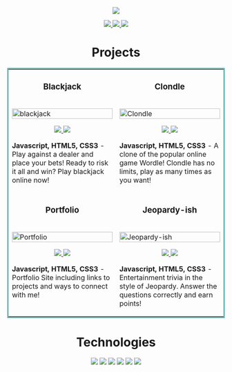 <section align="center">
  <img src="https://user-images.githubusercontent.com/101219940/168934326-aef21dcf-c667-4a5f-843f-98ffade686e6.jpg">
</section>

<p align="center">
  <a href="https://raquelgo.netlify.app/" target="_blank">
    <img src="https://img.shields.io/static/v1?label=&message=WEBSITE&color=23555f&style=plastic"/>
  </a>
  <a href="https://www.linkedin.com/in/goraquel/" target="_blank">
    <img src="https://img.shields.io/static/v1?label=|&message=LINKED-IN&color=cdf998&style=plastic&logo=linkedin&logo-color=white"/>
  </a>
  <a href="https://twitter.com/rakicodes" target="_blank">
    <img src="https://img.shields.io/static/v1?label=|&message=TWITTER&color=23555f&style=plastic&logo=twitter&logo-color=white"/>
  </a>
</p>

<h1 align="center">Projects</h1>
<table bordercolor="#66b2b2">
  
  <tr>
    <td width="50%" valign="top">
      <h3 align="center">Blackjack</h3>
      <br />
      <a target="_blank" href="https://virtual-blackjack.netlify.app/">
        <img src="https://user-images.githubusercontent.com/101219940/168931336-b93d41da-9dd8-41b2-b9f1-ec9c5b2799ab.gif" width="100%" alt="blackjack"/>
      </a>
      <br />
      <p align="center">
        <a href="https://github.com/rakicodes/blackjack" target="_blank">
          <img src="https://img.shields.io/static/v1?label=|&message=REPO&color=23555f&style=plastic&logo=github&logo-color=white"/>
        </a>  
        <a href="https://virtual-blackjack.netlify.app/" target="_blank">
          <img src="https://img.shields.io/static/v1?label=&message=WEBSITE&color=cdf998&style=plastic"/>
        </a>
      </p>
      <p><strong>Javascript, HTML5, CSS3</strong> - Play against a dealer and place your bets! Ready to risk it all and win? Play blackjack online now!</p>
    </td>
    <td width="50%" valign="top">
      <h3 align="center">Clondle</h3>
      <br />
      <a target="_blank" href="https://clondle.netlify.app/">
            <img src="https://user-images.githubusercontent.com/101219940/168929995-dc6465ff-367f-4df5-b83a-6d5e0c6bf744.gif" width="100%"  alt="Clondle"/>
      </a>
      <br />
      <p align="center">
        <a href="https://github.com/rakicodes/wordle-clone" target="_blank">
          <img src="https://img.shields.io/static/v1?label=|&message=REPO&color=23555f&style=plastic&logo=github&logo-color=white"/>
        </a>
        <a href="https://clondle.netlify.app/" target="_blank">
          <img src="https://img.shields.io/static/v1?label=&message=WEBSITE&color=cdf998&style=plastic"/>
        </a>
      </p>
        <p><strong>Javascript, HTML5, CSS3</strong> - A clone of the popular online game Wordle! Clondle has no limits, play as many times as you want!</p>
    </td>
  </tr>
  <tr>
    <td width="50%" valign="top">
      <h3 align="center">Portfolio</h3>
      <br />
        <a target="_blank" href="https://raquelgo.netlify.app/">
          <img src="https://user-images.githubusercontent.com/101219940/169721449-f2b547b9-548e-4d31-b507-f0f00605d2fc.gif" width="100%" alt="Portfolio"/>
        </a>
      <br />
      <p align="center">
        <a href="https://github.com/rakicodes/Portfolio-v3" target="_blank">
          <img src="https://img.shields.io/static/v1?label=|&message=REPO&color=23555f&style=plastic&logo=github&logo-color=white"/>
        </a>
        <a href="https://raquelgo.netlify.app/" target="_blank">
          <img src="https://img.shields.io/static/v1?label=&message=WEBSITE&color=cdf998&style=plastic"/>
        </a>
      </p>
        <p><strong>Javascript, HTML5, CSS3</strong> - Portfolio Site including links to projects and ways to connect with me!</p>
    </td>
    <td width="50%" valign="top">
      <h3 align="center">Jeopardy-ish</h3>
      <br />
      <a target="_blank" href="https://jeopardy-ish.netlify.app/![Uploading portfolio-v3.gif…]()
">
        <img src="https://user-images.githubusercontent.com/101219940/168930307-b5d87c20-d0c5-4477-a70f-5e823c48e452.gif" width="100%" alt="Jeopardy-ish"/>
      </a>
      <br />
      <p align="center">    
        <a href="https://github.com/rakicodes/jeopardy-ish" target="_blank">
          <img src="https://img.shields.io/static/v1?label=|&message=REPO&color=23555f&style=plastic&logo=github&logo-color=white"/>
        </a>
        <a href="https://jeopardy-ish.netlify.app/" target="_blank">
          <img src="https://img.shields.io/static/v1?label=&message=WEBSITE&color=cdf998&style=plastic"/>
        </a>
      </p>
      <p><strong>Javascript, HTML5, CSS3</strong> - Entertainment trivia in the style of Jeopardy. Answer the questions correctly and earn points!</p>
    </td>
  </tr>
</table>

<h1 align="center">Technologies</h1>


<p align="center">
    <img src="https://img.shields.io/static/v1?label=|&message=HTML5&color=23555f&style=plastic&logo=html5"/>
    <img src="https://img.shields.io/static/v1?label=|&message=CSS3&color=285f65&style=plastic&logo=css3"/>
    <img src="https://img.shields.io/static/v1?label=|&message=JAVASCRIPT&color=3c7f5d&style=plastic&logo=javascript"/>
    <img src="https://img.shields.io/static/v1?label=|&message=REACT.JS&color=4a935c&style=plastic&logo=react"/>
    <img src="https://img.shields.io/static/v1?label=|&message=MONGO-DB&color=cdd148&style=plastic&logo=mongodb"/>
    <img src="https://img.shields.io/static/v1?label=|&message=GIT&color=cbb148&style=plastic&logo=git"/>
</p>
